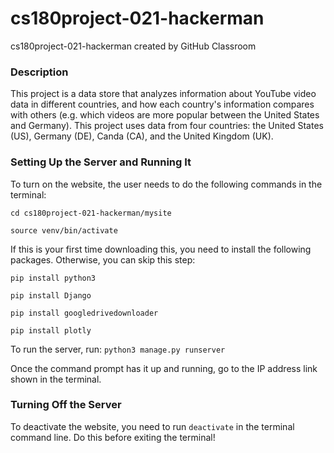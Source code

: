 # cs180project-021-hackerman
cs180project-021-hackerman created by GitHub Classroom      

### Description
This project is a data store that analyzes information about YouTube video data in different countries, and how each country's information compares with others (e.g. which videos are more popular between the United States and Germany). This project uses data from four countries: the United States (US), Germany (DE), Canda (CA), and the United Kingdom (UK).

### Setting Up the Server and Running It
To turn on the website, the user needs to do the following commands in the terminal:

`cd cs180project-021-hackerman/mysite`

`source venv/bin/activate`

If this is your first time downloading this, you need to install the following packages. Otherwise, you can skip this step:

`pip install python3`

`pip install Django`

`pip install googledrivedownloader`

`pip install plotly`

To run the server, run: `python3 manage.py runserver`

Once the command prompt has it up and running, go to the IP address link shown in the terminal.

### Turning Off the Server
To deactivate the website, you need to run `deactivate` in the terminal command line. Do this before exiting the terminal!

